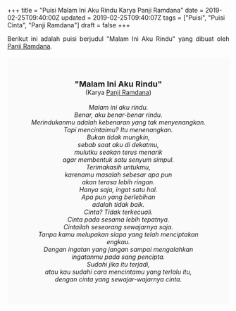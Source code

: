 +++
title = "Puisi Malam Ini Aku Rindu Karya Panji Ramdana"
date = 2019-02-25T09:40:00Z
updated = 2019-02-25T09:40:07Z
tags = ["Puisi", "Puisi Cinta", "Panji Ramdana"]
draft = false
+++

<div dir="ltr" style="text-align: left;" trbidi="on"><div dir="ltr" style="text-align: left;" trbidi="on"><div style="text-align: justify;">Berikut ini adalah puisi berjudul "Malam Ini Aku Rindu" yang dibuat oleh <a href="https://twitter.com/panjiramdana" target="_blank">Panji Ramdana</a>.</div><br /><div style="background: #FAFAFA; font-size: 14px; height: auto; margin: 0 auto; padding: 50px; text-align: center; width: auto;"><span style="font-size: 18px;"><b>"Malam Ini Aku Rindu"</b></span><br />(Karya <a href="https://www.sekata.web.id/tags/panji-ramdana" target="_blank">Panji Ramdana</a>) <br /><br /><i>Malam ini aku rindu.<br />Benar, aku benar-benar rindu.<br />Merindukanmu adalah kebenaran yang tak menyenangkan.<br />Tapi mencintaimu? Itu menenangkan.<br />Bukan tidak mungkin,<br />sebab saat aku di dekatmu,<br />mulutku seakan terus menarik<br />agar membentuk satu senyum simpul.<br />Terimakasih untukmu,<br />karenamu masalah sebesar apa pun<br />akan terasa lebih ringan.<br />Hanya saja, ingat satu hal.<br />Apa pun yang berlebihan<br />adalah tidak baik.<br />Cinta? Tidak terkecuali.<br />Cinta pada sesama lebih tepatnya.<br />Cintailah seseorang sewajarnya saja.<br />Tanpa kamu melupakan siapa yang telah menciptakan engkau.<br />Dengan ingatan yang jangan sampai mengalahkan ingatanmu pada sang pencipta.<br />Sudahi jika itu terjadi,<br />atau kau sudahi cara mencintamu yang terlalu itu,<br />dengan cinta yang sewajar-wajarnya cinta.</i></div></div></div>
